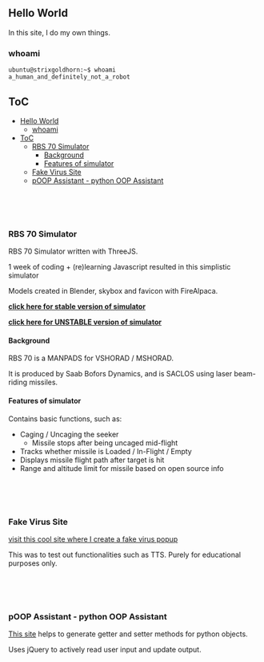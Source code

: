 ## Hello World

In this site, I do my own things.

### whoami

```
ubuntu@strixgoldhorn:~$ whoami
a_human_and_definitely_not_a_robot
```

## ToC
- [Hello World](#hello-world)
  - [whoami](#whoami)
- [ToC](#toc)
  - [RBS 70 Simulator](#rbs-70-simulator)
    - [Background](#background)
    - [Features of simulator](#features-of-simulator)
  - [Fake Virus Site](#fake-virus-site)
  - [pOOP Assistant - python OOP Assistant](#poop-assistant---python-oop-assistant)

<br/><br/><br/>

### RBS 70 Simulator
RBS 70 Simulator written with ThreeJS.

1 week of coding + (re)learning Javascript resulted in this simplistic simulator

Models created in Blender, skybox and favicon with FireAlpaca.

**[click here for stable version of simulator](./VSHORAD%20(EXPORT)/vshoradsim.html)**

**[click here for UNSTABLE version of simulator](./VSHORAD%20(unstable)/vshoradsim.html)**

#### Background
RBS 70 is a MANPADS for VSHORAD / MSHORAD.

It is produced by Saab Bofors Dynamics, and is SACLOS using laser beam-riding missiles.

#### Features of simulator
Contains basic functions, such as:

- Caging / Uncaging the seeker
  - Missile stops after being uncaged mid-flight
- Tracks whether missile is Loaded / In-Flight / Empty
- Displays missile flight path after target is hit
- Range and altitude limit for missile based on open source info

<br/><br/><br/>

### Fake Virus Site
[visit this cool site where I create a fake virus popup](for_the_lolz/fakeviruspopup.html)

This was to test out functionalities such as TTS. Purely for educational purposes only.

<br/><br/><br/>

### pOOP Assistant - python OOP Assistant
[This site](pOOP/index.html) helps to generate getter and setter methods for python objects.

Uses jQuery to actively read user input and update output.